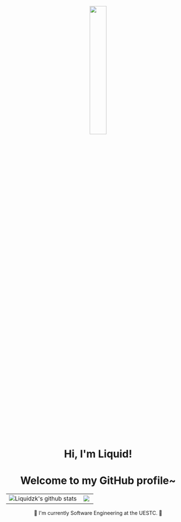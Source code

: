 <div align="center"><img src="https://media.giphy.com/media/O1BCi4IB18nSg9mvu2/giphy.gif" width = "30%" /></div>


<h1 align="center">Hi, I'm Liquid</a>!</h1>
<h1 align="center">Welcome to my GitHub profile~ </h1>


<div align="center">
  <table>
    <tr>
      <td align="center">
         <a href="https://github.com/Liquidzk"><img src="https://github-readme-stats.vercel.app/api?username=Liquidzk&show_icon=true&theme=buefy&hide_border=true" align="left" alt="Liquidzk's github stats">
      </td>
      <td align="center">
         <a href="https://github.com/Liquidzk"><img src="https://github-readme-stats.vercel.app/api/top-langs/?username=Liquidzk&layout=compact&langs_count=10&hide_border=true" align="left" >
      </td>
    </tr>
  </table>
</div>




<p align="center">📕 I'm currently Software Engineering at the UESTC. 📕</p>









<!--
**Liquidzk/Liquidzk** is a ✨ _special_ ✨ repository because its `README.md` (this file) appears on your GitHub profile.

Here are some ideas to get you started:

- 🔭 I’m currently working on ...
- 🌱 I’m currently learning ...
- 👯 I’m looking to collaborate on ...
- 🤔 I’m looking for help with ...
- 💬 Ask me about ...
- 📫 How to reach me: ...
- 😄 Pronouns: ...
- ⚡ Fun fact: ...
-->
